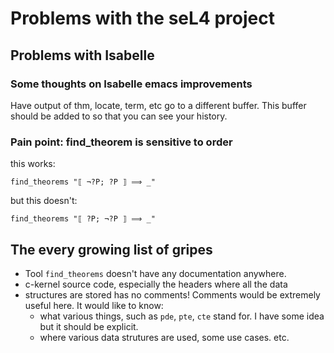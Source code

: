 # Problems with the seL4 project

## Problems with Isabelle

###  Some thoughts on Isabelle emacs improvements

Have output of thm, locate, term, etc go to a different buffer. This buffer should be added to so that you can see your history.

### Pain point: find_theorem is sensitive to order

this works: 

```
find_theorems "⟦ ¬?P; ?P ⟧ ⟹ _"
```

but this doesn't:

```
find_theorems "⟦ ?P; ¬?P ⟧ ⟹ _"
```


## The every growing list of gripes

* Tool `find_theorems` doesn't have any documentation anywhere.
* c-kernel source code, especially the headers where all the data
* structures are stored has no comments! Comments would be extremely
   useful here. It would like to know:
     - what various things, such as `pde`, `pte`, `cte` stand for. I
       have some idea but it should be explicit.
     - where various data strutures are used, some use cases. etc.
